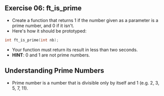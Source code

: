 ## Exercise 06: ft_is_prime
- Create a function that returns 1 if the number given as a parameter is a prime number, and 0 if it isn't.
- Here's how it should be prototyped:
```C
int	ft_is_prime(int nb);
```
- Your function must return its result in less than two seconds.
- **HINT**: 0 and 1 are not prime numbers.

## Understanding Prime Numbers
- Prime number is a number that is divisible only by itself and 1 (e.g. 2, 3, 5, 7, 11).